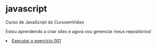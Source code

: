 # javascript
 Curso de JavaScript do CursoemVídeo

Estou aprendendo a criar sites e agora vou gerenciar meus repositórios!


<li><a href="https://marcelmenezesr.github.io/javascript/aula04/ex001.html">Executar o exercício 001</a></li>